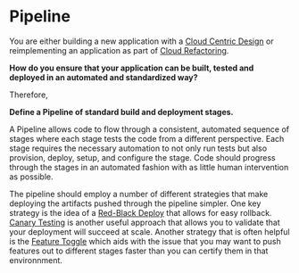 Pipeline
===

You are either building a new application with a [Cloud Centric Design](../Cloud-Native-Architecture/Cloud-Centric-Design.md) or reimplementing an application as part of [Cloud Refactoring](../Cloud-Native-Architecture/Cloud-Refactoring.md).

**How do you ensure that your application can be built, tested and deployed in an automated and standardized way?**

Therefore,

**Define a Pipeline of standard build and deployment stages.**

A Pipeline allows code to flow through a consistent, automated sequence of stages where each stage tests the code from a different perspective. Each stage requires the necessary automation to not only run tests but also provision, deploy, setup, and configure the stage. Code should progress through the stages in an automated fashion with as little human intervention as possible.

The pipeline should employ a number of different strategies that make deploying the artifacts pushed through the pipeline simpler.  One key strategy is the idea of a [Red-Black Deploy](Red-Black-Deploy.md) that allows for easy rollback.  [Canary Testing](Canary-Testing.md) is another useful approach that allows you to validate that your deployment will succeed at scale.  Another strategy that is often helpful is the [Feature Toggle](Feature-Toggle.md) which aids with the issue that you may want to push features out to different stages faster than you can certify them in that environnment.
